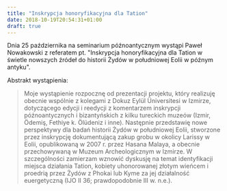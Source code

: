 ```yaml
---
title: "Inskrypcja honoryfikacyjna dla Tation"
date: 2018-10-19T20:54:31+01:00
draft: true
---
```


Dnia 25 października na seminarium późnoantycznym wystąpi Paweł Nowakowski z referatem pt. "Inskrypcja honoryfikacyjna dla Tation w świetle nowszych źródeł do historii Żydów w południowej Eolii w późnym antyku". 

Abstrakt wystąpienia:

> Moje wystąpienie rozpocznę od prezentacji projektu, który realizuję obecnie wspólnie z kolegami z Dokuz Eylül Üniversitesi w Izmirze, dotyczącego edycji i reedycji z komentarzem inskrypcji późnoantycznych i bizantyńskich z kilku tureckich muzeów (Izmir, Ödemiş, Fethiye k. Ölüdeniz i inne). Następnie przedstawię nowe perspektywy dla badań historii Żydów w południowej Eolii, stworzone przez inskrypcję dokumentującą zakup grobu w okolicy Larissy w Eolii, opublikowaną w 2007 r. przez Hasana Malaya, a obecnie przechowywaną w Muzeum Archeologicznym w Izmirze. W szczególności zamierzam wznowić dyskusję na temat identyfikacji miejsca działania Tation, kobiety uhonorowanej złotym wieńcem i proedrią przez Żydów z Phokai lub Kyme za jej działalność euergetyczną (IJO II 36; prawdopodobnie III w. n.e.).
